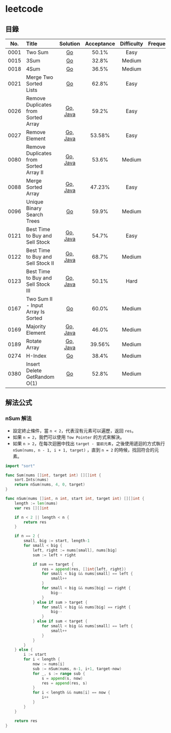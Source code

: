 # leetcode

## 目錄

| No.  | Title                                  |                                                      Solution                                                      | Acceptance | Difficulty | Frequency |
|:----:|:---------------------------------------|:------------------------------------------------------------------------------------------------------------------:|:----------:|:----------:|:---------:|
| 0001 | Two Sum                                |                        [Go](https://github.com/POABOB/leetcode/tree/main/0001.%20Two%20Sum)                        |   50.1%    |    Easy    |           |
| 0015 | 3Sum                                   |                          [Go](https://github.com/POABOB/leetcode/tree/main/0015.%203Sum)                           |   32.8%    |   Medium   |           |
| 0018 | 4Sum                                   |                          [Go](https://github.com/POABOB/leetcode/tree/main/0018.%204Sum)                           |   36.5%    |   Medium   |           |
| 0021 | Merge Two Sorted Lists                 |              [Go](https://github.com/POABOB/leetcode/tree/main/0021.%20Merge%20Two%20Sorted%20Lists)               |   62.8%    |    Easy    |           |
| 0026 | Remove Duplicates from Sorted Array    |    [Go, Java](https://github.com/POABOB/leetcode/tree/main/0026.%20Remove%20Duplicates%20from%20Sorted%20Array)    |   59.2%    |    Easy    |           |
| 0027 | Remove Element                         |                 [Go, Java](https://github.com/POABOB/leetcode/tree/main/0027.%20Remove%20Element)                  |   53.58%   |    Easy    |           |
| 0080 | Remove Duplicates from Sorted Array II | [Go, Java](https://github.com/POABOB/leetcode/tree/main/0080.%20Remove%20Duplicates%20from%20Sorted%20Array%20II)  |   53.6%    |   Medium   |           |
| 0088 | Merge Sorted Array                     |              [Go, Java](https://github.com/POABOB/leetcode/tree/main/0088.%20Merge%20Sorted%20Array)               |   47.23%   |    Easy    |           |
| 0096 | Unique Binary Search Trees             |            [Go](https://github.com/POABOB/leetcode/tree/main/0096.%20Unique%20Binary%20Search%20Trees)             |   59.9%    |   Medium   |           |
| 0121 | Best Time to Buy and Sell Stock        |    [Go, Java](https://github.com/POABOB/leetcode/tree/main/0121.%20Best%20Time%20to%20Buy%20and%20Sell%20Stock)    |   54.7%    |    Easy    |           |
| 0122 | Best Time to Buy and Sell Stock II     | [Go, Java](https://github.com/POABOB/leetcode/tree/main/0122.%20Best%20Time%20to%20Buy%20and%20Sell%20Stock%20II)  |   68.7%    |   Medium   |           |
| 0123 | Best Time to Buy and Sell Stock III    | [Go, Java](https://github.com/POABOB/leetcode/tree/main/0123.%20Best%20Time%20to%20Buy%20and%20Sell%20Stock%20III) |   50.1%    |    Hard    |           |
| 0167 | Two Sum II - Input Array Is Sorted     |    [Go](https://github.com/POABOB/leetcode/tree/main/0167.%20Two%20Sum%20II%20-%20Input%20Array%20Is%20Sorted)     |   60.0%    |   Medium   |           |
| 0169 | Majority Element                       |                [Go, Java](https://github.com/POABOB/leetcode/tree/main/0169.%20Majority%20Element)                 |   46.0%    |   Medium   |           |
| 0189 | Rotate Array                           |                  [Go, Java](https://github.com/POABOB/leetcode/tree/main/0189.%20Rotate%20Array)                   |   39.56%   |   Medium   |           |
| 0274 | H-Index                                |                         [Go](https://github.com/POABOB/leetcode/tree/main/0274.%20H-Index)                         |   38.4%    |   Medium   |           |
| 0380 | Insert Delete GetRandom O(1)           |           [Go](https://github.com/POABOB/leetcode/tree/main/0380.%20Insert%20Delete%20GetRandom%20O(1))            |   52.8%    |   Medium   |           |

## 解法公式

### nSum 解法

- 設定終止條件，當 `n < 2`，代表沒有元素可以遍歷，返回 `res`。
- 如果 `n = 2`，我們可以使用 `Tow Pointer` 的方式來解決。
- 如果 `n > 2`，在每次迴圈中找出 `target - 當前元素`，之後使用遞迴的方式執行 `nSum(nums, n - 1, i + 1, target)`
  ，直到 `n = 2` 的時候，找回符合的元素。

```go
import "sort"

func Sum(nums []int, target int) [][]int {
	sort.Ints(nums)
	return nSum(nums, 4, 0, target)
}

func nSum(nums []int, n int, start int, target int) [][]int {
	length := len(nums)
	var res [][]int

	if n < 2 || length < n {
		return res
	}

	if n == 2 {
		small, big := start, length-1
		for small < big {
			left, right := nums[small], nums[big]
			sum := left + right

			if sum == target {
				res = append(res, []int{left, right})
				for small < big && nums[small] == left {
					small++
				}
				for small < big && nums[big] == right {
					big--
				}
			} else if sum > target {
				for small < big && nums[big] == right {
					big--
				}
			} else if sum < target {
				for small < big && nums[small] == left {
					small++
				}
			}
		}
	} else {
		i := start
		for i < length {
			now := nums[i]
			sub := nSum(nums, n-1, i+1, target-now)
			for _, s := range sub {
				s = append(s, now)
				res = append(res, s)
			}
			for i < length && nums[i] == now {
				i++
			}
		}
	}

	return res
}
```